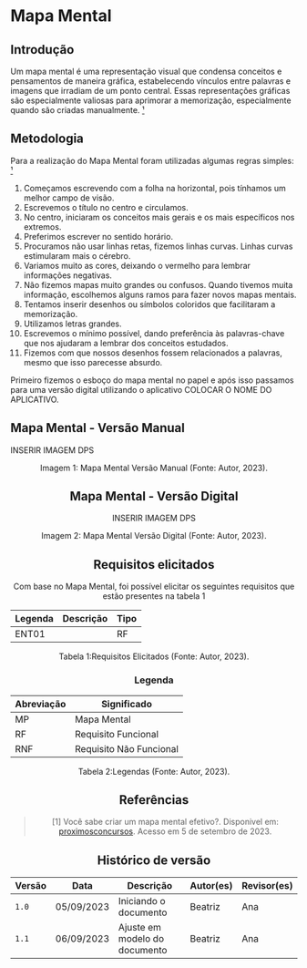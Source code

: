 # Mapa Mental

## Introdução

Um mapa mental é uma representação visual que condensa conceitos e pensamentos de maneira gráfica, estabelecendo vínculos entre palavras e imagens que irradiam de um ponto central. Essas representações gráficas são especialmente valiosas para aprimorar a memorização, especialmente quando são criadas manualmente. [¹](#ancora)

## Metodologia

Para a realização do Mapa Mental foram utilizadas algumas regras simples: [¹](#ancora)

1. Começamos escrevendo com a folha na horizontal, pois tínhamos um melhor campo de visão.
2. Escrevemos o título no centro e circulamos.
3. No centro, iniciaram os conceitos mais gerais e os mais específicos nos extremos.
4. Preferimos escrever no sentido horário.
5. Procuramos não usar linhas retas, fizemos linhas curvas. Linhas curvas estimularam mais o cérebro.
6. Variamos muito as cores, deixando o vermelho para lembrar informações negativas.
7. Não fizemos mapas muito grandes ou confusos. Quando tivemos muita informação, escolhemos alguns ramos para fazer novos mapas mentais.
8. Tentamos inserir desenhos ou símbolos coloridos que facilitaram a memorização.
9. Utilizamos letras grandes. 
11. Escrevemos o mínimo possível, dando preferência às palavras-chave que nos ajudaram a lembrar dos conceitos estudados.
12. Fizemos com que nossos desenhos fossem relacionados a palavras, mesmo que isso parecesse absurdo. 

Primeiro fizemos o esboço do mapa mental no papel e após isso passamos para uma versão digital utilizando o aplicativo COLOCAR O NOME DO APLICATIVO.

## Mapa Mental - Versão Manual
INSERIR IMAGEM DPS

<div style="text-align: center">
<p> Imagem 1: Mapa Mental Versão Manual (Fonte: Autor, 2023).</p>
</div>
<center>

## Mapa Mental - Versão Digital
INSERIR IMAGEM DPS

<div style="text-align: center">
<p> Imagem 2: Mapa Mental Versão Digital (Fonte: Autor, 2023).</p>
</div>
<center>

## Requisitos elicitados

Com base no Mapa Mental, foi possível elicitar os seguintes requisitos que estão presentes na tabela 1

| Legenda | Descrição                                                                                      | Tipo |
| ------- | ---------------------------------------------------------------------------------------------- | ---- |
| ENT01   |                                                                                                | RF   |

</center>

<div style="text-align: center">
<p> Tabela 1:Requisitos Elicitados (Fonte: Autor, 2023).</p>
</div>

<center>

### Legenda
| Abreviação | Significado             |
| ---------- | ----------------------- |
| MP         | Mapa Mental             |
| RF         | Requisito Funcional     |
| RNF        | Requisito Não Funcional |
</center>

<div style="text-align: center">
<p> Tabela 2:Legendas (Fonte: Autor, 2023).</p>
</div>
<center>


## Referências

> [1] Você sabe criar um mapa mental efetivo?. Disponivel em: [proximosconcursos](https://www.proximosconcursos.com/mapa-mental-efetivo/). Acesso em 5 de setembro de 2023.
> 

## Histórico de versão

| Versão | Data       | Descrição             | Autor(es) | Revisor(es) |
| ------ | ---------- | --------------------- | --------- | ----------- |
| `1.0`  | 05/09/2023 | Iniciando o documento | Beatriz   | Ana      |
| `1.1`  | 06/09/2023 | Ajuste em modelo do documento | Beatriz   | Ana      |

